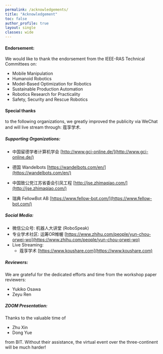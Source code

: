 ```yaml
---
permalink: /acknowledgements/
title: "Acknowledgement"
toc: false
author_profile: true 
layout: single 
classes: wide
---
```


#### Endorsement: 
We would like to thank the endorsement from the IEEE-RAS Technical Committees on:

* Mobile Manipulation
* Humanoid Robotics
* Model-Based Optimization for Robotics
* Sustainable Production Automation
* Robotics Research for Practicality
* Safety, Security and Rescue Robotics


#### Special thanks 
to the following organizations, we greatly improved the publicity via WeChat and will live stream through: 蔻享学术. 

##### Supporting Organizations: 

*  中国留德学者计算机学会 [http://www.gci-online.de/](http://www.gci-online.de/)

*  德国 Wandelbots [https://wandelbots.com/en/](https://wandelbots.com/en/)

*  中国致公党江苏省委会引凤工程 [http://jse.zhimaqiao.com/](http://jse.zhimaqiao.com/)

*  瑞典 FellowBot AB [https://www.fellow-bot.com/](https://www.fellow-bot.com/)

##### Social Media: 
*  微信公众号:  机器人大讲堂 (RoboSpeak)
*  专业学术社区:  运筹OR帷幄 [https://www.zhihu.com/people/yun-chou-orwei-wo](https://www.zhihu.com/people/yun-chou-orwei-wo)
*  Live Streaming: 
   *  蔻享学术 [https://www.koushare.com](https://www.koushare.com)


##### Reviewers: 

We are grateful for the dedicated efforts and time from the workshop paper reviewers: 

* Yukiko Osawa 
* Zeyu Ren 

#####  ZOOM Presentation: 

Thanks to the valuable time of 

* Zhu Xin 
* Dong Yue 

from BIT. Without their assistance, the virtual event over the three-continent will be much harder!

